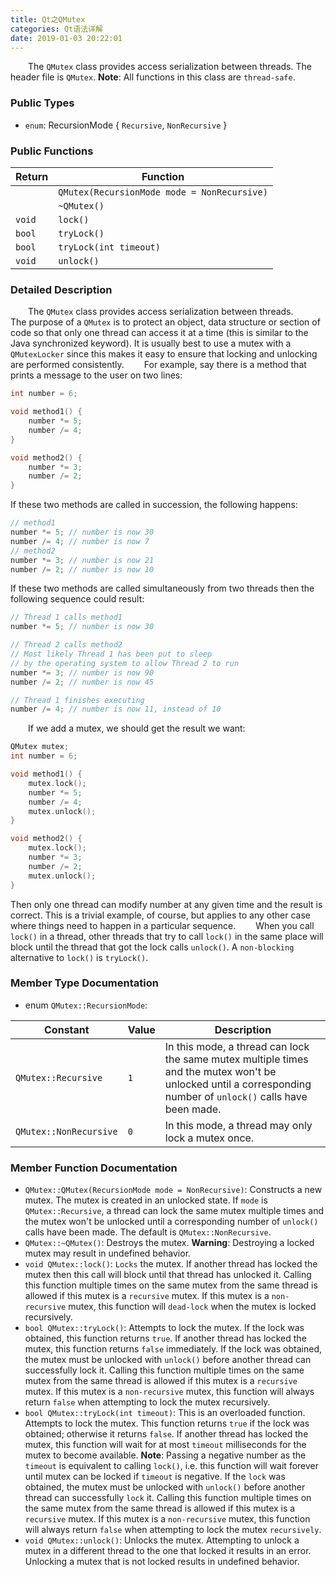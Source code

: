 ```yaml
---
title: Qt之QMutex
categories: Qt语法详解
date: 2019-01-03 20:22:01
---
```

&emsp;&emsp;The `QMutex` class provides access serialization between threads. The header file is `QMutex`. **Note**: All functions in this class are `thread-safe`.<!--more-->

### Public Types

- `enum`: RecursionMode { `Recursive`, `NonRecursive` }

### Public Functions

Return | Function
-------|--------
       | `QMutex(RecursionMode mode = NonRecursive)`
       | `~QMutex()`
`void` | `lock()`
`bool` | `tryLock()`
`bool` | `tryLock(int timeout)`
`void` | `unlock()`

### Detailed Description

&emsp;&emsp;The `QMutex` class provides access serialization between threads.
&emsp;&emsp;The purpose of a `QMutex` is to protect an object, data structure or section of code so that only one thread can access it at a time (this is similar to the Java synchronized keyword). It is usually best to use a mutex with a `QMutexLocker` since this makes it easy to ensure that locking and unlocking are performed consistently.
&emsp;&emsp;For example, say there is a method that prints a message to the user on two lines:

``` cpp
int number = 6;

void method1() {
    number *= 5;
    number /= 4;
}

void method2() {
    number *= 3;
    number /= 2;
}
```

If these two methods are called in succession, the following happens:

``` cpp
// method1
number *= 5; // number is now 30
number /= 4; // number is now 7
// method2
number *= 3; // number is now 21
number /= 2; // number is now 10
```

If these two methods are called simultaneously from two threads then the following sequence could result:

``` cpp
// Thread 1 calls method1
number *= 5; // number is now 30

// Thread 2 calls method2
// Most likely Thread 1 has been put to sleep
// by the operating system to allow Thread 2 to run
number *= 3; // number is now 90
number /= 2; // number is now 45

// Thread 1 finishes executing
number /= 4; // number is now 11, instead of 10
```

&emsp;&emsp;If we add a mutex, we should get the result we want:

``` cpp
QMutex mutex;
int number = 6;

void method1() {
    mutex.lock();
    number *= 5;
    number /= 4;
    mutex.unlock();
}

void method2() {
    mutex.lock();
    number *= 3;
    number /= 2;
    mutex.unlock();
}
```

Then only one thread can modify number at any given time and the result is correct. This is a trivial example, of course, but applies to any other case where things need to happen in a particular sequence.
&emsp;&emsp;When you call `lock()` in a thread, other threads that try to call `lock()` in the same place will block until the thread that got the lock calls `unlock()`. A `non-blocking` alternative to `lock()` is `tryLock()`.

### Member Type Documentation

- enum `QMutex::RecursionMode`:

Constant               | Value | Description
-----------------------|-------|------------
`QMutex::Recursive`    | `1`   | In this mode, a thread can lock the same mutex multiple times and the mutex won't be unlocked until a corresponding number of `unlock()` calls have been made.
`QMutex::NonRecursive` | `0`   | In this mode, a thread may only lock a mutex once.

### Member Function Documentation

- `QMutex::QMutex(RecursionMode mode = NonRecursive)`: Constructs a new mutex. The mutex is created in an unlocked state. If `mode` is `QMutex::Recursive`, a thread can lock the same mutex multiple times and the mutex won't be unlocked until a corresponding number of `unlock()` calls have been made. The default is `QMutex::NonRecursive`.
- `QMutex::~QMutex()`: Destroys the mutex. **Warning**: Destroying a locked mutex may result in undefined behavior.
- `void QMutex::lock()`: `Locks` the mutex. If another thread has locked the mutex then this call will block until that thread has unlocked it. Calling this function multiple times on the same mutex from the same thread is allowed if this mutex is a `recursive` mutex. If this mutex is a `non-recursive` mutex, this function will `dead-lock` when the mutex is locked recursively.
- `bool QMutex::tryLock()`: Attempts to lock the mutex. If the lock was obtained, this function returns `true`. If another thread has locked the mutex, this function returns `false` immediately. If the lock was obtained, the mutex must be unlocked with `unlock()` before another thread can successfully lock it. Calling this function multiple times on the same mutex from the same thread is allowed if this mutex is a `recursive` mutex. If this mutex is a `non-recursive` mutex, this function will always return `false` when attempting to lock the mutex recursively.
- `bool QMutex::tryLock(int timeout)`: This is an overloaded function. Attempts to lock the mutex. This function returns `true` if the lock was obtained; otherwise it returns `false`. If another thread has locked the mutex, this function will wait for at most `timeout` milliseconds for the mutex to become available. **Note**: Passing a negative number as the `timeout` is equivalent to calling `lock()`, i.e. this function will wait forever until mutex can be locked if `timeout` is negative. If the `lock` was obtained, the mutex must be unlocked with `unlock()` before another thread can successfully `lock` it. Calling this function multiple times on the same mutex from the same thread is allowed if this mutex is a `recursive` mutex. If this mutex is a `non-recursive` mutex, this function will always return `false` when attempting to lock the mutex `recursively`.
- `void QMutex::unlock()`: Unlocks the mutex. Attempting to unlock a mutex in a different thread to the one that locked it results in an error. Unlocking a mutex that is not locked results in undefined behavior.